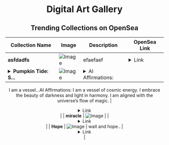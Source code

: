 <div align="center">

# Digital Art Gallery

## Trending Collections on OpenSea

| Collection Name                       | Image                                                                                     | Description                       | OpenSea Link                                                                                          |
|---------------------------------------|-------------------------------------------------------------------------------------------|-----------------------------------|--------------------------------------------------------------------------------------------------------|
| **asfdadfs** | ![Image](https://i.seadn.io/s/raw/files/900088560387d836b73dbf9b6797d9e0.jpg?w=500&auto=format?w=200&auto=format) | efaefaef | <details><summary>Link</summary>[asfdadfs](https://opensea.io/collection/asfdadfs)</details> |
| **<details><summary>Pumpkin Tide: S...</summary>Pumpkin Tide: Secrets of the Moon</details>** | ![Image](https://i.seadn.io/s/raw/files/84b46843194148fe20df62af6e260a0e.png?w=500&auto=format?w=200&auto=format) | <details><summary>AI Affirmations:
I am a vessel...</summary>AI Affirmations:
I am a vessel of cosmic energy.
I embrace the beauty of darkness and light in harmony.
I am aligned with the universe’s flow of magic.</details> | <details><summary>Link</summary>[Pumpkin Tide: Secrets of the Moon](https://opensea.io/collection/pumpkin-tide-secrets-of-the-moon)</details> |
| **miracle** | ![Image](https://i.seadn.io/s/raw/files/3c3d170a61d4721d2cbb2d1a59180038.jpg?w=500&auto=format?w=200&auto=format) |  | <details><summary>Link</summary>[miracle](https://opensea.io/collection/miracle-64)</details> |
| **Hope** | ![Image](https://i.seadn.io/s/raw/files/1a843434c5a117c7ee909942a5557a62.jpg?w=500&auto=format?w=200&auto=format) | wait and hope.. | <details><summary>Link</summary>[Hope](https://opensea.io/collection/hope-293)</details> |

</div>